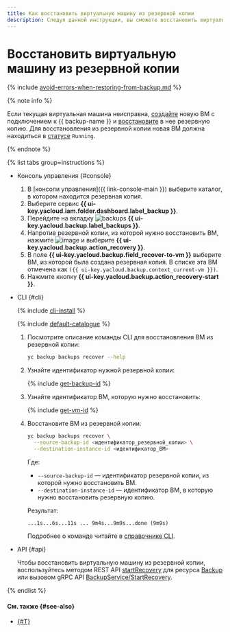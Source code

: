 ```yaml
---
title: Как восстановить виртуальную машину из резервной копии
description: Следуя данной инструкции, вы сможете восстановить виртуальную машину из резервной копии.
---
```


# Восстановить виртуальную машину из резервной копии

{% include [avoid-errors-when-restoring-from-backup.md](../../../_includes/backup/avoid-errors-when-restoring-from-backup.md) %}

{% note info %}

Если текущая виртуальная машина неисправна, [создайте](../#connect-vm) новую ВМ с подключением к {{ backup-name }} и [восстановите](non-native-recovery.md) в нее резервную копию. Для восстановления из резервной копии новая ВМ должна находиться в [статусе](../../../compute/concepts/vm-statuses.md#list-of-statuses) `Running`.

{% endnote %}

{% list tabs group=instructions %}

- Консоль управления {#console}

  1. В [консоли управления]({{ link-console-main }}) выберите каталог, в котором находится резервная копия.
  1. Выберите сервис **{{ ui-key.yacloud.iam.folder.dashboard.label_backup }}**.
  1. Перейдите на вкладку ![backups](../../../_assets/console-icons/archive.svg) **{{ ui-key.yacloud.backup.label_backups }}**.
  1. Напротив резервной копии, из которой нужно восстановить ВМ, нажмите ![image](../../../_assets/console-icons/ellipsis.svg) и выберите **{{ ui-key.yacloud.backup.action_recovery }}**.
  1. В поле **{{ ui-key.yacloud.backup.field_recover-to-vm }}** выберите ВМ, из которой была создана резервная копия. В списке эта ВМ отмечена как `({{ ui-key.yacloud.backup.context_current-vm }})`.
  1. Нажмите кнопку **{{ ui-key.yacloud.backup.action_recovery-start }}**.

- CLI {#cli}

  {% include [cli-install](../../../_includes/cli-install.md) %}

  {% include [default-catalogue](../../../_includes/default-catalogue.md) %}

  1. Посмотрите описание команды CLI для восстановления ВМ из резервной копии:

      ```bash
      yc backup backups recover --help
      ```

  1. Узнайте идентификатор нужной резервной копии:

      {% include [get-backup-id](../../../_includes/backup/operations/get-backup-id.md) %}

  1. Узнайте идентификатор ВМ, которую нужно восстановить:

      {% include [get-vm-id](../../../_includes/backup/operations/get-vm-id.md) %}

  1. Восстановите ВМ из резервной копии:

      ```bash
      yc backup backups recover \
        --source-backup-id <идентификатор_резервной_копии> \
        --destination-instance-id <идентификатор_ВМ>
      ```

      Где:

      * `--source-backup-id` — идентификатор резервной копии, из которой нужно восстановить ВМ.
      * `--destination-instance-id` — идентификатор ВМ, в которую нужно восстановить резервную копию.

      Результат:

      ```text
      ...1s...6s...11s ... 9m4s...9m9s...done (9m9s)
      ```

      Подробнее о команде читайте в [справочнике CLI](../../../cli/cli-ref/backup/cli-ref/backup/recover.md).

- API {#api}

  Чтобы восстановить виртуальную машину из резервной копии, воспользуйтесь методом REST API [startRecovery](../../backup/api-ref/Backup/startRecovery.md) для ресурса [Backup](../../backup/api-ref/Backup/index.md) или вызовом gRPC API [BackupService/StartRecovery](../../backup/api-ref/grpc/Backup/startRecovery.md).

{% endlist %}

#### См. также {#see-also}

* [{#T}](non-native-recovery.md)
